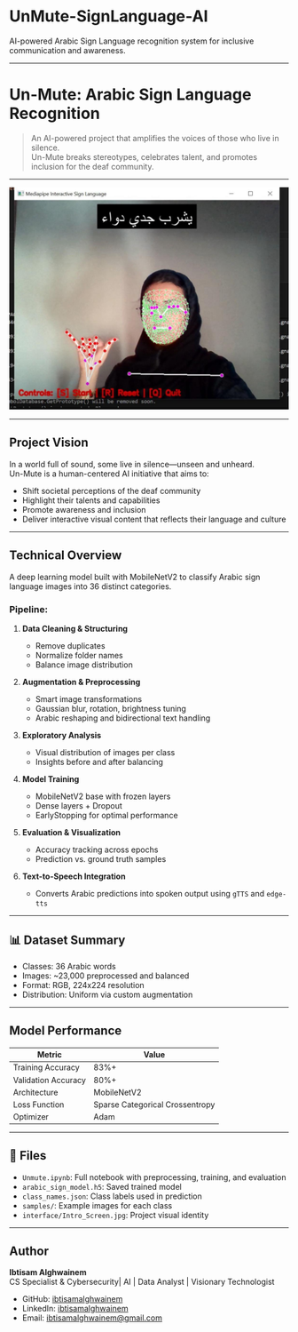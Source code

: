 # UnMute-SignLanguage-AI
AI-powered Arabic Sign Language recognition system for inclusive communication and awareness.

---

# Un-Mute: Arabic Sign Language Recognition

> An AI-powered project that amplifies the voices of those who live in silence.  
> Un-Mute breaks stereotypes, celebrates talent, and promotes inclusion for the deaf community.

---
![Intro Screen](samples/Intro_Screen.jpg)

---

##  Project Vision

In a world full of sound, some live in silence—unseen and unheard.  
Un-Mute is a human-centered AI initiative that aims to:

- Shift societal perceptions of the deaf community  
- Highlight their talents and capabilities  
- Promote awareness and inclusion  
- Deliver interactive visual content that reflects their language and culture

---

##  Technical Overview

A deep learning model built with MobileNetV2 to classify Arabic sign language images into 36 distinct categories.

### Pipeline:
1. **Data Cleaning & Structuring**  
   - Remove duplicates  
   - Normalize folder names  
   - Balance image distribution

2. **Augmentation & Preprocessing**  
   - Smart image transformations  
   - Gaussian blur, rotation, brightness tuning  
   - Arabic reshaping and bidirectional text handling

3. **Exploratory Analysis**  
   - Visual distribution of images per class  
   - Insights before and after balancing

4. **Model Training**  
   - MobileNetV2 base with frozen layers  
   - Dense layers + Dropout  
   - EarlyStopping for optimal performance

5. **Evaluation & Visualization**  
   - Accuracy tracking across epochs  
   - Prediction vs. ground truth samples

6. **Text-to-Speech Integration**  
   - Converts Arabic predictions into spoken output using `gTTS` and `edge-tts`

---

## 📊 Dataset Summary

- Classes: 36 Arabic words  
- Images: ~23,000 preprocessed and balanced  
- Format: RGB, 224x224 resolution  
- Distribution: Uniform via custom augmentation

---

##  Model Performance

| Metric        | Value     |
|---------------|-----------|
| Training Accuracy | 83%+     |
| Validation Accuracy | 80%+     |
| Architecture  | MobileNetV2 |
| Loss Function | Sparse Categorical Crossentropy |
| Optimizer     | Adam      |

---

## 📁 Files

- `Unmute.ipynb`: Full notebook with preprocessing, training, and evaluation  
- `arabic_sign_model.h5`: Saved trained model  
- `class_names.json`: Class labels used in prediction  
- `samples/`: Example images for each class  
- `interface/Intro_Screen.jpg`: Project visual identity

---

##  Author

**Ibtisam Alghwainem**  
 CS Specialist & Cybersecurity| AI | Data Analyst | Visionary Technologist

- GitHub: [ibtisamalghwainem](https://github.com/ibtisamalghwainem)  
- LinkedIn: [ibtisamalghwainem](https://linkedin.com/in/ibtisamalghwainem)  
- Email: ibtisamalghwainem@gmail.com
